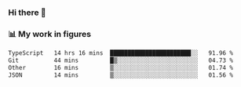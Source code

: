 ### Hi there 👋

### 📊 My work in figures

<!--START_SECTION:waka-->

```txt
TypeScript   14 hrs 16 mins  ███████████████████████░░   91.96 %
Git          44 mins         █▒░░░░░░░░░░░░░░░░░░░░░░░   04.73 %
Other        16 mins         ▒░░░░░░░░░░░░░░░░░░░░░░░░   01.74 %
JSON         14 mins         ▒░░░░░░░░░░░░░░░░░░░░░░░░   01.56 %
```

<!--END_SECTION:waka-->
